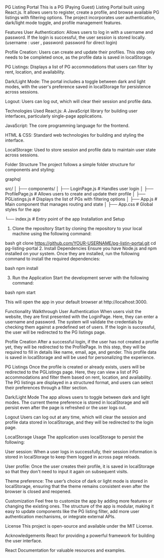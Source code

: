 PG Listing Portal
This is a PG (Paying Guest) Listing Portal built using React.js. It allows users to register, create a profile, and browse available PG listings with filtering options. The project incorporates user authentication, dark/light mode toggle, and profile management features.

Features
User Authentication: Allows users to log in with a username and password. If the login is successful, the user session is stored locally.
(username : user , password: password for direct login)

Profile Creation: Users can create and update their profiles. This step only needs to be completed once, as the profile data is saved in localStorage.

PG Listings: Displays a list of PG accommodations that users can filter by rent, location, and availability.

Dark/Light Mode: The portal includes a toggle between dark and light modes, with the user's preference saved in localStorage for persistence across sessions.

Logout: Users can log out, which will clear their session and profile data.

Technologies Used
React.js: A JavaScript library for building user interfaces, particularly single-page applications.

JavaScript: The core programming language for the frontend.

HTML & CSS: Standard web technologies for building and styling the interface.

LocalStorage: Used to store session and profile data to maintain user state across sessions.

Folder Structure
The project follows a simple folder structure for components and styling:

graphql


src/
│
├── components/
│   ├── LoginPage.js       # Handles user login
│   ├── ProfilePage.js     # Allows users to create and update their profile
│   ├── PGListings.js      # Displays the list of PGs with filtering options
│   ├── App.js                 # Main component that manages routing and state
│   ├── App.css                # Global styles for the app

└── index.js               # Entry point of the app
Installation and Setup
1. Clone the repository
Start by cloning the repository to your local machine using the following command:

bash
git clone https://github.com/YOUR-USERNAME/pg-listin-portal.git
cd pg-listing-portal
2. Install Dependencies
Ensure you have Node.js and npm installed on your system. Once they are installed, run the following command to install the required dependencies:

bash npm install

3. Run the Application
Start the development server with the following command:

bash npm start

This will open the app in your default browser at http://localhost:3000.

Functionality Walkthrough
User Authentication
When users visit the website, they are first presented with the LoginPage. Here, they can enter a username and password. The system will validate the credentials by checking them against a predefined set of users. If the login is successful, the user will be redirected to the PG listings page.

Profile Creation
After a successful login, if the user has not created a profile yet, they will be redirected to the ProfilePage. In this step, they will be required to fill in details like name, email, age, and gender. This profile data is saved in localStorage and will be used for personalizing the experience.

PG Listings
Once the profile is created or already exists, users will be redirected to the PGListings page. Here, they can view a list of PG accommodations and filter them based on rent, location, and availability. The PG listings are displayed in a structured format, and users can select their preferences through a filter section.

Dark/Light Mode
The app allows users to toggle between dark and light modes. The current theme preference is stored in localStorage and will persist even after the page is refreshed or the user logs out.

Logout
Users can log out at any time, which will clear the session and profile data stored in localStorage, and they will be redirected to the login page.

LocalStorage Usage
The application uses localStorage to persist the following:

User session: When a user logs in successfully, their session information is stored in localStorage to keep them logged in across page reloads.

User profile: Once the user creates their profile, it is saved in localStorage so that they don't need to input it again on subsequent visits.

Theme preference: The user’s choice of dark or light mode is stored in localStorage, ensuring that the theme remains consistent even after the browser is closed and reopened.

Customization
Feel free to customize the app by adding more features or changing the existing ones. The structure of the app is modular, making it easy to update components like the PG listing filter, add more user authentication mechanisms, or integrate external APIs.

License
This project is open-source and available under the MIT License.

Acknowledgements
React for providing a powerful framework for building the user interface.

React Documentation for valuable resources and examples.

